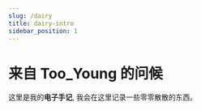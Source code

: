 ```yaml
---
slug: /dairy
title: dairy-intro
sidebar_position: 1
---
```


# 来自 Too_Young 的问候

这里是我的**电子手记**, 我会在这里记录一些零零散散的东西。